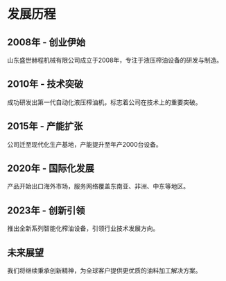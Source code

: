 # 发展历程

## 2008年 - 创业伊始

山东盛世赫程机械有限公司成立于2008年，专注于液压榨油设备的研发与制造。

## 2010年 - 技术突破

成功研发出第一代自动化液压榨油机，标志着公司在技术上的重要突破。

## 2015年 - 产能扩张

公司迁至现代化生产基地，产能提升至年产2000台设备。

## 2020年 - 国际化发展

产品开始出口海外市场，服务网络覆盖东南亚、非洲、中东等地区。

## 2023年 - 创新引领

推出全新系列智能化榨油设备，引领行业技术发展方向。

## 未来展望

我们将继续秉承创新精神，为全球客户提供更优质的油料加工解决方案。